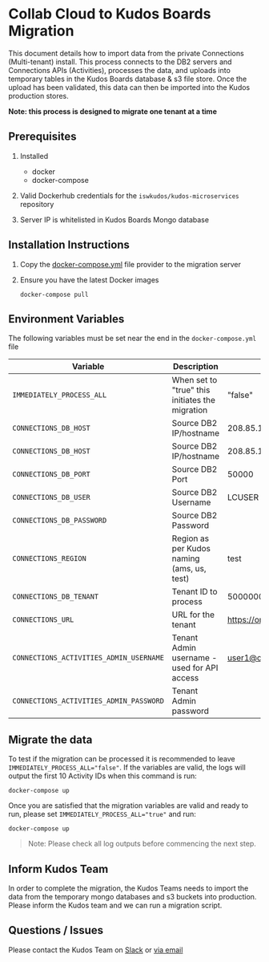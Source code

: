 # Collab Cloud to Kudos Boards Migration

This document details how to import data from the private Connections (Multi-tenant) install. This process connects to the DB2 servers and Connections APIs (Activities), processes the data, and uploads into temporary tables in the Kudos Boards database & s3 file store. Once the upload has been validated, this data can then be imported into the Kudos production stores.

**Note: this process is designed to migrate one tenant at a time**

## Prerequisites

1. Installed

      - docker
      - docker-compose

1. Valid Dockerhub credentials for the `iswkudos/kudos-microservices` repository

1. Server IP is whitelisted in Kudos Boards Mongo database

## Installation Instructions

1.  Copy the [docker-compose.yml](https://github.com/isw-kudos/devops/blob/master/boards/cloudmigration/docker-compose.yml) file provider to the migration server

1.  Ensure you have the latest Docker images

        docker-compose pull

## Environment Variables

The following variables must be set near the end in the `docker-compose.yml` file

| Variable                                | Description                                     | Example                          |
| --------------------------------------- | ----------------------------------------------- | -------------------------------- |
| `IMMEDIATELY_PROCESS_ALL`               | When set to "true" this initiates the migration | "false"                          |
| `CONNECTIONS_DB_HOST`                   | Source DB2 IP/hostname                          | 208.85.191.12                    |
| `CONNECTIONS_DB_HOST`                   | Source DB2 IP/hostname                          | 208.85.191.12                    |
| `CONNECTIONS_DB_PORT`                   | Source DB2 Port                                 | 50000                            |
| `CONNECTIONS_DB_USER`                   | Source DB2 Username                             | LCUSER                           |
| `CONNECTIONS_DB_PASSWORD`               | Source DB2 Password                             |                                  |
| `CONNECTIONS_REGION`                    | Region as per Kudos naming (ams, us, test)      | test                             |
| `CONNECTIONS_DB_TENANT`                 | Tenant ID to process                            | 5000000001                       |
| `CONNECTIONS_URL`                       | URL for the tenant                              | https://orga.testna.collab.cloud |
| `CONNECTIONS_ACTIVITIES_ADMIN_USERNAME` | Tenant Admin username - used for API access     | user1@orga.com.au                |
| `CONNECTIONS_ACTIVITIES_ADMIN_PASSWORD` | Tenant Admin password                           |                                  |

## Migrate the data

To test if the migration can be processed it is recommended to leave `IMMEDIATELY_PROCESS_ALL="false"`. If the variables are valid, the logs will output the first 10 Activity IDs when this command is run:

    docker-compose up

Once you are satisfied that the migration variables are valid and ready to run, please set `IMMEDIATELY_PROCESS_ALL="true"` and run:

    docker-compose up

> Note: Please check all log outputs before commencing the next step.

## Inform Kudos Team

In order to complete the migration, the Kudos Teams needs to import the data from the temporary mongo databases and s3 buckets into production. Please inform the Kudos team and we can run a migration script.

## Questions / Issues

Please contact the Kudos Team on [Slack](https://iswkudos.slack.com/messages/kudos-dev/) or <a href="mailto:support@kudosboards.com?subject=Migration: plz send help">via email</a>
